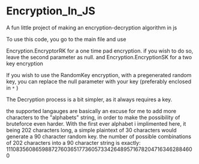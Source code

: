 # Encryption_In_JS
A fun little project of making an encryption-decryption algorithm in js 



To use this code, you go to the main file and use 

Encryption.EncryptorRK for a one time pad encryption. if you wish to do so, leave the second parameter as null.
and
Encryption.EncryptionSK for a two key encryption

If you wish to use the RandomKey encryption, with a pregenerated random key, you can replace the null parameter with your key (preferably enclosed in `*` )

The Decryption process is a bit simpler, as it always requires a key.

the supported langauges are basically an excuse for me to add more characters to the "alphabets" string, in order to make the possibility of bruteforce even harder.
With the first ever alphabet i implimented here, it being 202 characters long, a simple plaintext of 30 characters would generate a 90 character random key.
the number of possible combinations of 202 characters into a 90 character string is exactly:
1110835608659887276036517736057334264895716782047163462884600 
